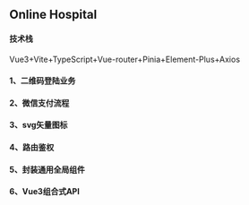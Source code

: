 ## Online Hospital

#### 技术栈

Vue3+Vite+TypeScript+Vue-router+Pinia+Element-Plus+Axios

#### 1、二维码登陆业务

#### 2、微信支付流程

#### 3、svg矢量图标

#### 4、路由鉴权

#### 5、封装通用全局组件

#### 6、Vue3组合式API
